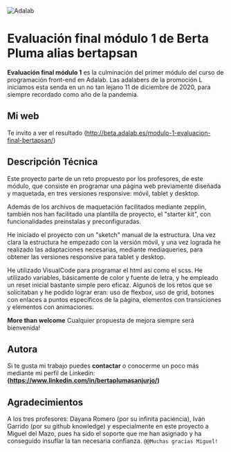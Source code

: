 ![Adalab](https://beta.adalab.es/resources/images/adalab-logo-155x61-bg-white.png)

# Evaluación final módulo 1 de Berta Pluma alias bertapsan

**Evaluación final módulo 1** es la culminación del primer módulo del curso de programación front-end en Adalab. Las adalabers de la promoción L iniciamos esta senda en un no tan lejano 11 de diciembre de 2020, para siempre recordado como año de la pandemia.

## Mi web
Te invito a ver el resultado (http://beta.adalab.es/modulo-1-evaluacion-final-bertapsan/)

## Descripción Técnica

Este proyecto parte de un reto propuesto por los profesores, de este módulo, que consiste en programar una página web previamente diseñada y maquetada, en tres versiones responsive: móvil, tablet y desktop.

Además de los archivos de maquetación facilitados mediante zepplin, también nos han facilitado una plantilla de proyecto, el "starter kit", con funcionalidades preinstalas y preconfiguradas.

He iniciado el proyecto con un "sketch" manual de la estructura. Una vez clara la estructura he empezado con la versión móvil, y una vez lograda he realizado las adaptaciones necesarias, mediante mediaqueries, para obtener las versiones responsive para tablet y desktop.

He utilizado VisualCode para programar el html así como el scss.
He utilizado variables, básicamente de color y fuente de letra, y he empleado un reset inicial bastante simple pero eficaz.
Algunos de los retos que se solicitaban y he podido lograr eran: uso de flexbox, uso de grid, botones con enlaces a puntos específicos de la página, elementos con transiciones y elementos con animaciones.

**More than welcome** Cualquier propuesta de mejora siempre será bienvenida!

## Autora
Si te gusta mi trabajo puedes **contactar** o conocerme un poco más mediante mi perfil de Linkedin:
**(https://www.linkedin.com/in/bertaplumasanjurjo/)** 

## Agradecimientos
A los tres profesores: Dayana Romero (por su infinita paciencia), Iván Garrido (por su github knowledge) y especialmente en este proyecto a Miguel del Mazo, pues ha sido el soporte que me han asignado y ha conseguido insuflar la tan necesaria confianza.
`@@Muchas gracias Miguel!`
